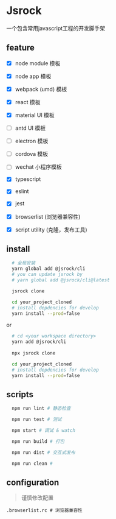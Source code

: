# Jsrock

一个包含常用javascript工程的开发脚手架

## feature

- [x] node module 模板
- [x] node app 模板
- [x] webpack (umd) 模板
- [x] react 模板
- [x] material UI 模板
- [ ] antd UI 模板
- [ ] electron 模板
- [ ] cordova 模板
- [ ] wechat 小程序模板
- [x] typescript
- [x] eslint
- [x] jest
- [x] browserlist (浏览器兼容性)
- [x] script utility (克隆，发布工具)


## install
```bash
  # 全局安装
  yarn global add @jsrock/cli
  # you can update jsrock by 
  # yarn global add @jsrock/cli@latest

  jsrock clone

  cd your_project_cloned
  # install depdencies for develop
  yarn install --prod=false
```
or
```bash
  # cd <your workspace directory>
  yarn add @jsrock/cli
  
  npx jsrock clone

  cd your_project_cloned
  # install depdencies for develop
  yarn install --prod=false  
```


## scripts
```bash
  npm run lint # 静态检查
```
```bash
  npm run test # 测试
```
```bash
  npm start # 调试 & watch
```
```bash
  npm run build # 打包
```
```bash
  npm run dist # 交互式发布
```
```bash
  npm run clean # 
```

## configuration
> 谨慎修改配置
  
```.browserlist.rc # 浏览器兼容性```

